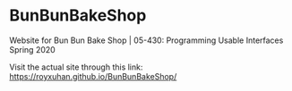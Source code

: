 # BunBunBakeShop
Website for Bun Bun Bake Shop | 05-430: Programming Usable Interfaces Spring 2020

Visit the actual site through this link: https://royxuhan.github.io/BunBunBakeShop/
